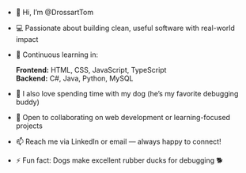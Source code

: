 - 👋 Hi, I’m @DrossartTom  
- 💻 Passionate about building clean, useful software with real-world impact  
- 🌱 Continuous learning in:

  **Frontend:** HTML, CSS, JavaScript, TypeScript  
  **Backend:** C#, Java, Python, MySQL  

- 🐶 I also love spending time with my dog (he’s my favorite debugging buddy)  
- 🤝 Open to collaborating on web development or learning-focused projects  
- 📫 Reach me via LinkedIn or email — always happy to connect!  
- ⚡ Fun fact: Dogs make excellent rubber ducks for debugging 🐕  



<!---
DrossartTom/DrossartTom is a ✨ special ✨ repository because its `README.md` (this file) appears on your GitHub profile.
You can click the Preview link to take a look at your changes.
--->
